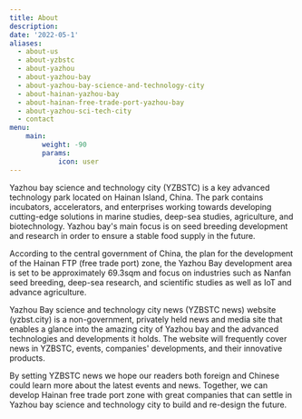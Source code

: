```yaml
---
title: About
description:
date: '2022-05-1'
aliases:
  - about-us
  - about-yzbstc
  - about-yazhou
  - about-yazhou-bay
  - about-yazhou-bay-science-and-technology-city
  - about-hainan-yazhou-bay
  - about-hainan-free-trade-port-yazhou-bay
  - about-yazhou-sci-tech-city
  - contact
menu:
    main: 
        weight: -90
        params:
            icon: user
---
```


Yazhou bay science and technology city (YZBSTC) is a key advanced technology park located on Hainan Island, China. The park contains incubators, accelerators, and enterprises working towards developing cutting-edge solutions in marine studies, deep-sea studies, agriculture, and biotechnology. Yazhou bay's main focus is on seed breeding development and research in order to ensure a stable food supply in the future.

According to the central government of China, the plan for the development of the Hainan FTP (free trade port) zone, the Yazhou Bay development area is set to be approximately 69.3sqm and focus on industries such as Nanfan seed breeding, deep-sea research, and scientific studies as well as IoT and advance agriculture.

Yazhou Bay science and technology city news (YZBSTC news) website (yzbst.city) is a non-government, privately held news and media site that enables a glance into the amazing city of Yazhou bay and the advanced technologies and developments it holds. The website will frequently cover news in YZBSTC, events, companies' developments, and their innovative products.

By setting YZBSTC news we hope our readers both foreign and Chinese could learn more about the latest events and news. Together, we can develop Hainan free trade port zone with great companies that can settle in Yazhou bay science and technology city to build and re-design the future.